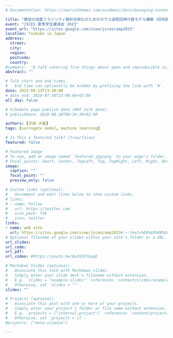 ```yaml
---
# Documentation: https://sourcethemes.com/academic/docs/managing-content/

title: "橋梁の地震フラジリティ解析効率化のためのガウス過程回帰代替モデル構築（招待講演）"
event: "JSCES 夏季学生講演会 2023"
event_url: "https://sites.google.com/view/jscescamp2023"
location: Tsukuba in Japan
address:
  street:
  city:
  region:
  postcode:
  country:
#summary:  "A talk covering five things about open and reproducible science that every early career researcher should know. Practical tools are also covered."
abstract: ""

# Talk start and end times.
#   End time can optionally be hidden by prefixing the line with `#`.
date: 2023-09-23T13:30:00
# date_end: 2020-07-30T13:00:00+02:00
all_day: false

# Schedule page publish date (NOT talk date).
# publishDate: 2020-08-30T00:34:30+02:00

authors: [才田 大聖]
tags: [surrogate model, machine learning]

# Is this a featured talk? (true/false)
featured: false

# Featured image
# To use, add an image named `featured.jpg/png` to your page's folder. 
# Focal points: Smart, Center, TopLeft, Top, TopRight, Left, Right, BottomLeft, Bottom, BottomRight.
image:
  caption: ""
  focal_point: ""
  preview_only: false

# Custom links (optional).
#   Uncomment and edit lines below to show custom links.
# links:
# - name: Follow
#   url: https://twitter.com
#   icon_pack: fab
#   icon: twitter
links:
- name: web site
  url: https://sites.google.com/view/jscescamp2023#:~:text=%E6%A9%8B%E6%A2%81%E3%81%AE%E5%9C%B0%E9%9C%87%E3%83%95%E3%83%A9%E3%82%B8%E3%83%AA%E3%83%86%E3%82%A3%E8%A7%A3%E6%9E%90%E5%8A%B9%E7%8E%87%E5%8C%96%E3%81%AE%E3%81%9F%E3%82%81%E3%81%AE%E3%82%AC%E3%82%A6%E3%82%B9%E9%81%8E%E7%A8%8B%E5%9B%9E%E5%B8%B0%E4%BB%A3%E6%9B%BF%E3%83%A2%E3%83%87%E3%83%AB%E6%A7%8B%E7%AF%89
# Optional filename of your slides within your talk's folder or a URL.
url_slides: 
url_code:
url_pdf:
url_video: #https://youtu.be/0uCG3Fl6ugE

# Markdown Slides (optional).
#   Associate this talk with Markdown slides.
#   Simply enter your slide deck's filename without extension.
#   E.g. `slides = "example-slides"` references `content/slides/example-slides.md`.
#   Otherwise, set `slides = ""`.
slides: ""

# Projects (optional).
#   Associate this post with one or more of your projects.
#   Simply enter your project's folder or file name without extension.
#   E.g. `projects = ["internal-project"]` references `content/project/deep-learning/index.md`.
#   Otherwise, set `projects = []`.
#projects: ["meta-science"]

---
```

